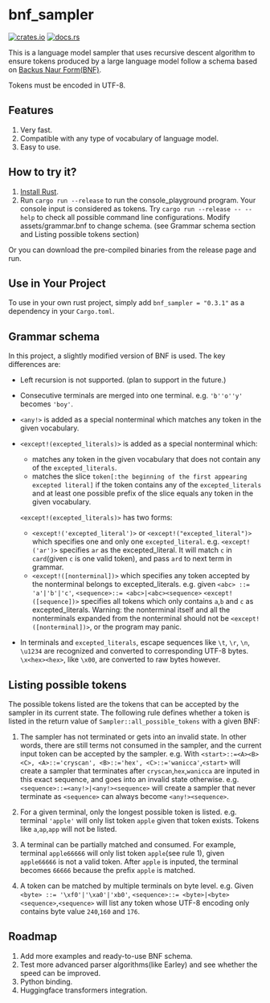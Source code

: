 # bnf_sampler
[![crates.io](https://img.shields.io/crates/v/bnf_sampler)](https://crates.io/crates/bnf_sampler)
[![docs.rs](https://docs.rs/web-rwkv/badge.svg)](https://docs.rs/bnf_sampler)

This is a language model sampler that uses recursive descent algorithm to ensure tokens produced by a large language model follow a schema based on [Backus Naur Form(BNF)](https://en.wikipedia.org/wiki/Backus%E2%80%93Naur_form).

Tokens must be encoded in UTF-8.

## Features
1. Very fast.
2. Compatible with any type of vocabulary of language model.
3. Easy to use.

## How to try it?
1. [Install Rust](https://rustup.rs/).
2. Run `cargo run --release` to run the console_playground program. Your console input is considered as tokens. Try `cargo run --release -- --help` to check all possible command line configurations. Modify assets/grammar.bnf to change schema. (see Grammar schema section and Listing possible tokens section)


Or you can download the pre-compiled binaries from the release page and run.

## Use in Your Project
To use in your own rust project, simply add `bnf_sampler = "0.3.1"` as a dependency in your `Cargo.toml`.

## Grammar schema
In this project, a slightly modified version of BNF is used. The key differences are:
- Left recursion is not supported. (plan to support in the future.)
- Consecutive terminals are merged into one terminal. e.g. `'b''o''y'` becomes `'boy'`.
- `<any!>` is added as a special nonterminal which matches any token in the given vocabulary.
- `<except!(excepted_literals)>` is added as a special nonterminal which:
    - matches any token in the given vocabulary that does not contain any of the `excepted_literals`.
    - matches the slice `token[:the beginning of the first appearing excepted literal]` if the token contains any of the `excepted_literals` and at least one possible prefix of the slice equals any token in the given vocabulary.

    `<except!(excepted_literals)>` has two forms:
    - `<except!('excepted_literal')>` or `<except!("excepted_literal")>` which specifies one and only one `excepted_literal`. 
    e.g. `<except!('ar')>` specifies `ar` as the excepted_literal. It will match `c` in `card`(given `c` is one valid token), and pass `ard` to next term in grammar. 
    - `<except!([nonterminal])>` which specifies any token accepted by the nonterminal belongs to excepted_literals. 
    e.g.  given `<abc> ::= 'a'|'b'|'c'`, `<sequence>::= <abc>|<abc><sequence>` `<except!([sequence])>` specifies all tokens which only contains `a`,`b` and `c` as excepted_literals.
    Warning: the nonterminal itself and all the nonterminals expanded from the nonterminal should not be `<except!([nonterminal])>`, or the program may panic.
-   In terminals and `excepted_literals`, escape sequences like `\t`, `\r`, `\n`, `\u1234` are recognized and converted to corresponding UTF-8 bytes. `\x<hex><hex>`, like `\x00`, are converted to raw bytes however.

## Listing possible tokens
The possible tokens listed are the tokens that can be accepted by the sampler in its current state.
The following rule defines whether a token is listed in the return value of `Sampler::all_possible_tokens` with a given BNF:
1. The sampler has not terminated or gets into an invalid state. In other words, there are still terms not consumed in the sampler, and the current input token can be accepted by the sampler. 
e.g. With `<start>::=<A><B><C>, <A>::='cryscan', <B>::='hex', <C>::='wanicca'`,`<start>` will create a sampler that terminates after `cryscan`,`hex`,`wanicca` are inputed in this exact sequence, and goes into an invalid state otherwise.
e.g. `<sequence>::=<any!>|<any!><sequence>` will create a sampler that never terminate as `<sequence>` can always become `<any!><sequence>`.

2. For a given terminal, only the longest possible token is listed. 
e.g. terminal `'apple'` will only list token `apple` given that token exists. Tokens like `a`,`ap`,`app` will not be listed.
3. A terminal can be partially matched and consumed. For example, terminal `apple66666` will only list token `apple`(see rule 1), given `apple66666` is not a valid token. After `apple` is inputed, the terminal becomes `66666` because the prefix `apple` is matched.
4. A token can be matched by multiple terminals on byte level. 
e.g. Given `<byte> ::= '\xf0'|'\xa0'|'xb0'`, `<sequence>::= <byte>|<byte><sequence>`,`<sequence>` will list any token whose UTF-8 encoding only contains byte value `240`,`160` and `176`.

## Roadmap
1. Add more examples and ready-to-use BNF schema.
2. Test more advanced parser algorithms(like Earley) and see whether the speed can be improved.
3. Python binding.
4. Huggingface transformers integration.
